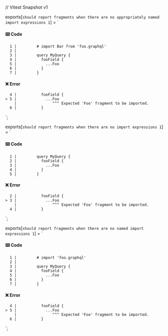 // Vitest Snapshot v1

exports[`should report fragments when there are no appropriately named import expressions 1`] = `
#### ⌨️ Code

      1 |         # import Bar from 'foo.graphql'
      2 |
      3 |         query MyQuery {
      4 |           fooField {
      5 |             ...Foo
      6 |           }
      7 |         }

#### ❌ Error

      4 |           fooField {
    > 5 |             ...Foo
        |                ^^^ Expected 'Foo' fragment to be imported.
      6 |           }
`;

exports[`should report fragments when there are no import expressions 1`] = `
#### ⌨️ Code

      1 |         query MyQuery {
      2 |           fooField {
      3 |             ...Foo
      4 |           }
      5 |         }

#### ❌ Error

      2 |           fooField {
    > 3 |             ...Foo
        |                ^^^ Expected 'Foo' fragment to be imported.
      4 |           }
`;

exports[`should report fragments when there are no named import expressions 1`] = `
#### ⌨️ Code

      1 |         # import 'foo.graphql'
      2 |
      3 |         query MyQuery {
      4 |           fooField {
      5 |             ...Foo
      6 |           }
      7 |         }

#### ❌ Error

      4 |           fooField {
    > 5 |             ...Foo
        |                ^^^ Expected 'Foo' fragment to be imported.
      6 |           }
`;
